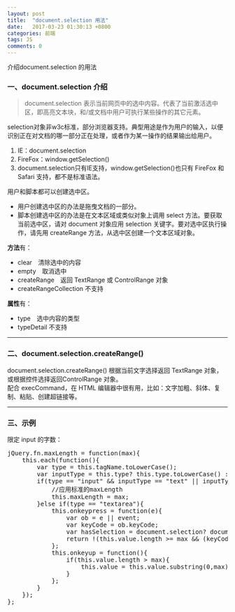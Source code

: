 ```yaml
---
layout: post
title:  "document.selection 用法"
date:   2017-03-23 01:30:13 +0800
categories: 前端
tags: JS
comments: 0
---
```


介绍document.selection 的用法<!--more-->

### 一、document.selection 介绍  
> document.selection 表示当前网页中的选中内容。代表了当前激活选中区，即高亮文本块，和/或文档中用户可执行某些操作的其它元素。 　

selection对象非w3c标准，部分浏览器支持。典型用途是作为用户的输入，以便识别正在对文档的哪一部分正在处理，或者作为某一操作的结果输出给用户。

1. IE：document.selection
2. FireFox：window.getSelection()
3. document.selection只有IE支持，window.getSelection()也只有 FireFox 和 Safari 支持，都不是标准语法。

用户和脚本都可以创建选中区。

- 用户创建选中区的办法是拖曳文档的一部分。
- 脚本创建选中区的办法是在文本区域或类似对象上调用 select 方法。要获取当前选中区，请对 document 对象应用 selection 关键字。要对选中区执行操作，请先用 createRange 方法，从选中区创建一个文本区域对象。

**方法**有：

- clear　清除选中的内容
- empty　取消选中
- createRange　返回 TextRange 或 ControlRange 对象
- createRangeCollection 不支持

**属性**有：

- type　选中内容的类型
- typeDetail 不支持

---

### 二、document.selection.createRange()  
document.selection.createRange() 根据当前文字选择返回 TextRange 对象，或根据控件选择返回ControlRange 对象。  
配合 execCommand，在 HTML 编辑器中很有用，比如：文字加粗、斜体、复制、粘贴、创建超链接等。

---

### 三、示例  
限定 input 的字数：
<div class="highlight"><pre>
jQuery.fn.maxLength = <span class="k">function</span>(max){
    <span class="k">this</span>.each(<span class="k">function</span>(){
        <span class="k">var</span> type = <span class="k">this</span>.tagName.toLowerCase();
        <span class="k">var</span> inputType = <span class="k">this</span>.type? <span class="k">this</span>.type.toLowerCase() : null;
        if(type == "input" && inputType == "text" || inputType == "password"){
            <span class="no">//应用标准的maxLength</span>
            <span class="k">this</span>.maxLength = max;
        }else if(type == "textarea"){
            <span class="k">this</span>.onkeypress = <span class="k">function</span>(e){
                <span class="k">var</span> ob = e || event;
                <span class="k">var</span> keyCode = ob.keyCode;
                <span class="k">var</span> hasSelection = document.selection? document.selection.createRange().text.length > 0 : <span class="k">this</span>.selectionStart != <span class="k">this</span>.selectionEnd;
                <span class="k">return</span> !(<span class="k">this</span>.value.length >= max && (keyCode > 50 || keyCode == 32 || keyCode == 0 || keyCode == 13) && !ob.ctrlKey && !ob.altKey && !hasSelection);
            };
            <span class="k">this</span>.onkeyup = <span class="k">function</span>(){
                if(<span class="k">this</span>.value.length > max){
                    <span class="k">this</span>.value = <span class="k">this</span>.value.substring(0,max);
                }
            };
        }
    });
};    
</pre></div>
